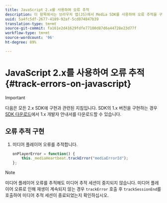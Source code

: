 ```yaml
---
title: JavaScript 2.x를 사용하여 오류 추적
description: 이 항목에서는 브라우저 앱(JS)에서 Media SDK를 사용하여 오류 추적을 구현하는 방법에 대해 설명합니다.
uuid: 5a4fc5df-2677-4189-92af-5cd074847b39
translation-type: tm+mt
source-git-commit: fa161e2d41629fdfe77100d87d6a44728e23d77f
workflow-type: tm+mt
source-wordcount: '96'
ht-degree: 89%

---
```



# JavaScript 2.x를 사용하여 오류 추적{#track-errors-on-javascript}

>[!IMPORTANT]
>
>다음은 모든 2.x SDK에 구현과 관련된 지침입니다. SDK의 1.x 버전을 구현하는 경우 [SDK 다운로드](/help/sdk-implement/download-sdks.md)에서 1.x 개발자 안내서를 다운로드할 수 있습니다.

## 오류 추적 구현

1. 미디어 플레이어 오류를 추적합니다.

   ```js
   onPlayerError = function() {
       this._mediaHeartbeat.trackError("mediaErrorId");
   };
   ```

>[!NOTE]
>
>미디어 플레이어 오류를 추적해도 미디어 추적 세션이 중지되지 않습니다. 미디어 플레이어 오류로 인해 재생이 계속되지 않는 경우 `trackError` 호출 후 `trackSessionEnd`를 호출하여 미디어 추적 세션이 종료되었는지 확인하십시오.
